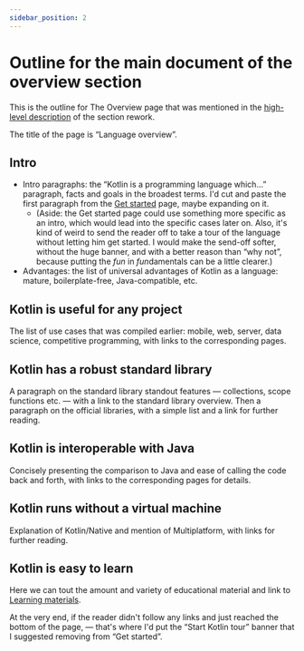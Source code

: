 ```yaml
---
sidebar_position: 2
---
```


# Outline for the main document of the overview section

This is the outline for The Overview page that was mentioned in the [high-level description](./overview.md) of the section rework.

The title of the page is “Language overview”.

## Intro

* Intro paragraphs: the “Kotlin is a programming language which...” paragraph, facts and goals in the broadest terms. I'd cut and paste the first paragraph from the [Get started](https://kotlinlang.org/docs/getting-started.html) page, maybe expanding on it.
  * (Aside: the Get started page could use something more specific as an intro, which would lead into the specific cases later on. Also, it's kind of weird to send the reader off to take a tour of the language without letting him get started. I would make the send-off softer, without the huge banner, and with a better reason than “why not”, because putting the *fun* in *fun*damentals can be a little clearer.)
* Advantages: the list of universal advantages of Kotlin as a language: mature, boilerplate-free, Java-compatible, etc.

## Kotlin is useful for any project

The list of use cases that was compiled earlier: mobile, web, server, data science, competitive programming, with links to the corresponding pages.

## Kotlin has a robust standard library

A paragraph on the standard library standout features — collections, scope functions etc. — with a link to the standard library overview. Then a paragraph on the official libraries, with a simple list and a link for further reading.

## Kotlin is interoperable with Java
Concisely presenting the comparison to Java and ease of calling the code back and forth, with links to the corresponding pages for details.

## Kotlin runs without a virtual machine

Explanation of Kotlin/Native and mention of Multiplatform, with links for further reading.

## Kotlin is easy to learn
Here we can tout the amount and variety of educational material and link to [Learning materials](https://kotlinlang.org/docs/learning-materials-overview.html).

At the very end, if the reader didn't follow any links and just reached the bottom of the page, — that's where I'd put the “Start Kotlin tour” banner that I suggested removing from “Get started”.